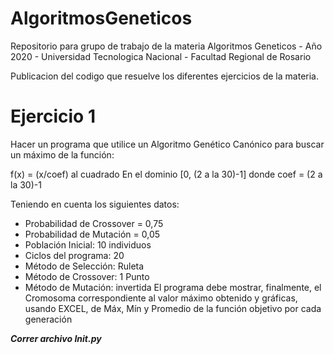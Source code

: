 # AlgoritmosGeneticos
Repositorio para grupo de trabajo de la materia Algoritmos Geneticos - Año 2020 - Universidad Tecnologica Nacional - Facultad Regional de Rosario

Publicacion del codigo que resuelve los diferentes ejercicios de la materia.

# Ejercicio 1 
Hacer un programa que utilice un Algoritmo Genético Canónico para buscar un máximo de la función:

f(x) = (x/coef) al cuadrado
En el dominio [0, (2 a la 30)-1]
donde coef = (2 a la 30)-1

Teniendo en cuenta los siguientes datos:
* Probabilidad de Crossover = 0,75
* Probabilidad de Mutación = 0,05
* Población Inicial: 10 individuos 
* Ciclos del programa: 20
* Método de Selección: Ruleta
* Método de Crossover: 1 Punto
* Método de Mutación: invertida
El programa debe mostrar, finalmente, el Cromosoma correspondiente al valor máximo obtenido
y gráficas, usando EXCEL, de Máx, Mín y Promedio de la función objetivo por cada generación

**_Correr archivo Init.py_**

